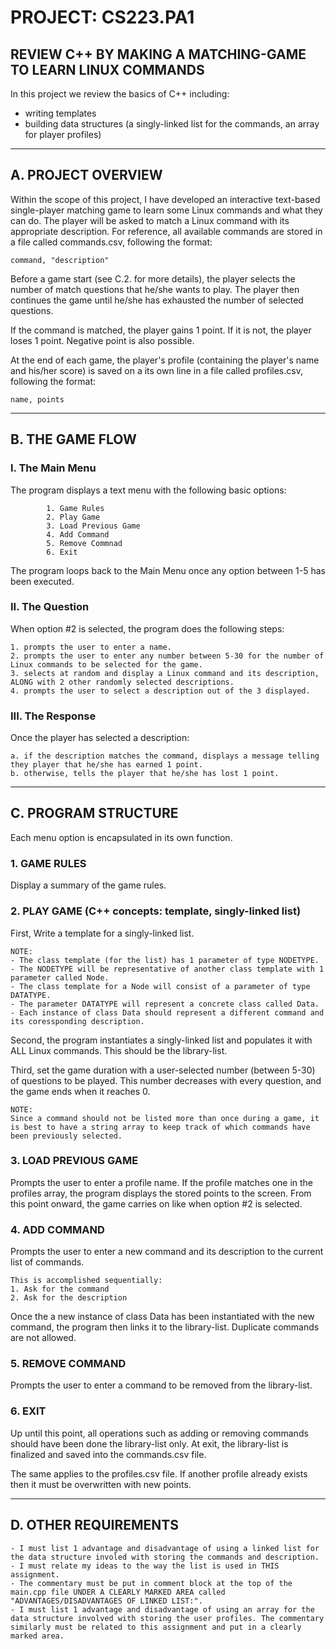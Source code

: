 # PROJECT: CS223.PA1
## REVIEW C++ BY MAKING A MATCHING-GAME TO LEARN LINUX COMMANDS
In this project we review the basics of C++ including:    
- writing templates
- building data structures (a singly-linked list for the commands, an array for player profiles)

---
## **A. PROJECT OVERVIEW**
Within the scope of this project, I have developed an interactive text-based single-player matching game to learn some Linux commands and what they can do. The player will be asked to match a Linux command with its appropriate description. For reference, all available commands are stored in a file called commands.csv, following the format:

    command, "description"

Before a game start (see C.2. for more details), the player selects the number of match questions that he/she wants to play. The player then continues the game until he/she has exhausted the number of selected questions.

If the command is matched, the player gains 1 point. If it is not, the player loses 1 point. Negative point is also possible.

At the end of each game, the player's profile (containing the player's name and his/her score) is saved on a its own line in a file called profiles.csv, following the format:

    name, points   

---
## **B. THE GAME FLOW**
### **I. The Main Menu**
The program displays a text menu with the following basic options:

            1. Game Rules
            2. Play Game
            3. Load Previous Game
            4. Add Command
            5. Remove Commnad
            6. Exit

The program loops back to the Main Menu once any option between 1-5 has been executed.

### **II. The Question**
When option #2 is selected, the program does the following steps:

    1. prompts the user to enter a name.
    2. prompts the user to enter any number between 5-30 for the number of Linux commands to be selected for the game.
    3. selects at random and display a Linux command and its description, ALONG with 2 other randomly selected descriptions.
    4. prompts the user to select a description out of the 3 displayed.

### **III. The Response**
Once the player has selected a description:

    a. if the description matches the command, displays a message telling they player that he/she has earned 1 point.
    b. otherwise, tells the player that he/she has lost 1 point.

---
## **C. PROGRAM STRUCTURE**
Each menu option is encapsulated in its own function.

### **1. GAME RULES**
Display a summary of the game rules.

### **2. PLAY GAME** (C++ concepts: template, singly-linked list)
First, Write a template for a singly-linked list.
    
    NOTE:
    - The class template (for the list) has 1 parameter of type NODETYPE.
    - The NODETYPE will be representative of another class template with 1 parameter called Node.
    - The class template for a Node will consist of a parameter of type DATATYPE.
    - The parameter DATATYPE will represent a concrete class called Data.
    - Each instance of class Data should represent a different command and its coressponding description.
    
Second, the program instantiates a singly-linked list and populates it with ALL Linux commands. This should be the library-list.

Third, set the game duration with a user-selected number (between 5-30) of questions to be played. This number decreases with every question, and the game ends when it reaches 0.
    
    NOTE:
    Since a command should not be listed more than once during a game, it is best to have a string array to keep track of which commands have been previously selected.

### **3. LOAD PREVIOUS GAME**
Prompts the user to enter a profile name. If the profile matches one in the profiles array, the program displays the stored points to the screen. From this point onward, the game carries on like when option #2 is selected.

### **4. ADD COMMAND**
Prompts the user to enter a new command and its description to the current list of commands.

    This is accomplished sequentially:
    1. Ask for the command
    2. Ask for the description

Once the a new instance of class Data has been instantiated with the new command, the program then links it to the library-list. Duplicate commands are not allowed.

### **5. REMOVE COMMAND**
Prompts the user to enter a command to be removed from the library-list.

### **6. EXIT**
Up until this point, all operations such as adding or removing commands should have been done the library-list only. At exit, the library-list is finalized and saved into the commands.csv file.

The same applies to the profiles.csv file. If another profile already exists then it must be overwritten with new points.

---
## **D. OTHER REQUIREMENTS**
    - I must list 1 advantage and disadvantage of using a linked list for the data structure involed with storing the commands and description.
    - I must relate my ideas to the way the list is used in THIS assignment.
    - The commentary must be put in comment block at the top of the main.cpp file UNDER A CLEARLY MARKED AREA called "ADVANTAGES/DISADVANTAGES OF LINKED LIST:".
    - I must list 1 advantage and disadvantage of using an array for the data structure involved with storing the user profiles. The commentary similarly must be related to this assignment and put in a clearly marked area.